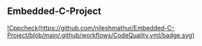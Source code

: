 ## Embedded-C-Project ##

[!Cppcheck(https://github.com/nileshmathur/Embedded-C-Project/blob/main/.github/workflows/CodeQuality.yml/badge.svg)](https://github.com/nileshmathur/Embedded-C-Project/blob/main/.github/workflows/CodeQuality.yml/badge.svg)
